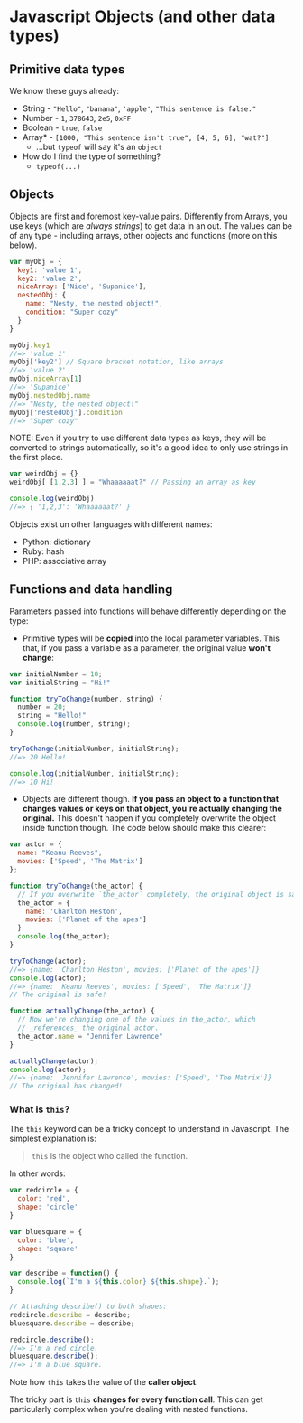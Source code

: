 # Javascript Objects (and other data types)

## Primitive data types

We know these guys already:

* String - `"Hello"`, `"banana"`, `'apple'`, `"This sentence is false."`
* Number - `1`, `378643`, `2e5`, `0xFF`
* Boolean - `true`, `false`
* Array* - `[1000, "This sentence isn't true", [4, 5, 6], "wat?"]`
  * ...but `typeof` will say it's an `object`
* How do I find the type of something?
  * `typeof(...)`

## Objects

Objects are first and foremost key-value pairs. Differently from Arrays, you use keys (which are _always strings_) to get data in an out. The values can be of any type - including arrays, other objects and functions (more on this below).

```js
var myObj = {
  key1: 'value 1',
  key2: 'value 2',
  niceArray: ['Nice', 'Supanice'],
  nestedObj: {
    name: "Nesty, the nested object!",
    condition: "Super cozy"
  }
}

myObj.key1
//=> 'value 1'
myObj['key2'] // Square bracket notation, like arrays
//=> 'value 2'
myObj.niceArray[1]
//=> 'Supanice'
myObj.nestedObj.name
//=> "Nesty, the nested object!"
myObj['nestedObj'].condition
//=> "Super cozy"
```

NOTE: Even if you try to use different data types as keys, they will be converted to strings automatically, so it's a good idea to only use strings in the first place.

```js
var weirdObj = {}
weirdObj[ [1,2,3] ] = "Whaaaaaat?" // Passing an array as key

console.log(weirdObj)
//=> { '1,2,3': 'Whaaaaaat?' }
```

Objects exist un other languages with different names:
* Python: dictionary
* Ruby: hash
* PHP: associative array  

## Functions and data handling

Parameters passed into functions will behave differently depending on the type:

* Primitive types will be **copied** into the local parameter variables. This that, if you pass a variable as a parameter, the original value **won't change**:
```js
var initialNumber = 10;
var initialString = "Hi!"

function tryToChange(number, string) {
  number = 20;
  string = "Hello!"
  console.log(number, string);
}

tryToChange(initialNumber, initialString);
//=> 20 Hello!

console.log(initialNumber, initialString);
//=> 10 Hi!
```

* Objects are different though. **If you pass an object to a function that changes values or keys on that object, you're actually changing the original.** This doesn't happen if you completely overwrite the object inside function though. The code below should make this clearer:
```js
var actor = {
  name: "Keanu Reeves",
  movies: ['Speed', 'The Matrix']
};

function tryToChange(the_actor) {
  // If you overwrite `the_actor` completely, the original object is safe
  the_actor = {
    name: 'Charlton Heston',
    movies: ['Planet of the apes']
  }
  console.log(the_actor);
}

tryToChange(actor);
//=> {name: 'Charlton Heston', movies: ['Planet of the apes']}
console.log(actor);
//=> {name: 'Keanu Reeves', movies: ['Speed', 'The Matrix']}
// The original is safe!

function actuallyChange(the_actor) {
  // Now we're changing one of the values in the_actor, which
  // _references_ the original actor.
  the_actor.name = "Jennifer Lawrence"
}

actuallyChange(actor);
console.log(actor);
//=> {name: 'Jennifer Lawrence', movies: ['Speed', 'The Matrix']}
// The original has changed!
```

### What is `this`?

The `this` keyword can be a tricky concept to understand in Javascript. The simplest explanation is:

> `this` is the object who called the function.

In other words:
```js
var redcircle = {
  color: 'red',
  shape: 'circle'
}

var bluesquare = {
  color: 'blue',
  shape: 'square'
}

var describe = function() {
  console.log(`I'm a ${this.color} ${this.shape}.`);
}

// Attaching describe() to both shapes:
redcircle.describe = describe;
bluesquare.describe = describe;

redcircle.describe();
//=> I'm a red circle.
bluesquare.describe();
//=> I'm a blue square.
```

Note how `this` takes the value of the **caller object**.

The tricky part is `this` **changes for every function call**. This can get particularly complex when you're dealing with nested functions. 
